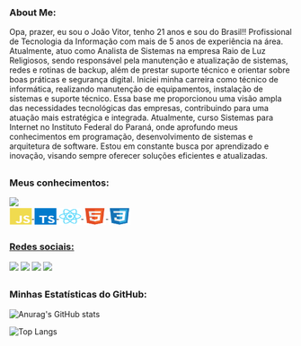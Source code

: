 ### About Me:

Opa, prazer, eu sou o João Vitor, tenho 21 anos e sou do Brasil!!
Profissional de Tecnologia da Informação com mais de 5 anos de experiência na área. Atualmente, atuo como Analista de Sistemas na empresa Raio de Luz Religiosos, sendo responsável pela manutenção e atualização de sistemas, redes e rotinas de backup, além de prestar suporte técnico e orientar sobre boas práticas e segurança digital.
Iniciei minha carreira como técnico de informática, realizando manutenção de equipamentos, instalação de sistemas e suporte técnico. Essa base me proporcionou uma visão ampla das necessidades tecnológicas das empresas, contribuindo para uma atuação mais estratégica e integrada.
Atualmente, curso Sistemas para Internet no Instituto Federal do Paraná, onde aprofundo meus conhecimentos em programação, desenvolvimento de sistemas e arquitetura de software. Estou em constante busca por aprendizado e inovação, visando sempre oferecer soluções eficientes e atualizadas.

  ##

### Meus conhecimentos:

 <div>
  <a href="https://github.com/Medeirosjv">
  <img height="180cm" src="https://github-readme
</div>
<div style="display: inline_block"><br>
  <img align="center" alt="joao-Js" height="30" width="40" src="https://raw.githubusercontent.com/devicons/devicon/master/icons/javascript/javascript-plain.svg">
  <img align="center" alt="joao-Ts" height="30" width="40" src="https://raw.githubusercontent.com/devicons/devicon/master/icons/typescript/typescript-plain.svg">
  <img align="center" alt="joao-React" height="30" width="40" src="https://raw.githubusercontent.com/devicons/devicon/master/icons/react/react-original.svg">
  <img align="center" alt="joao-HTML" height="30" width="40" src="https://raw.githubusercontent.com/devicons/devicon/master/icons/html5/html5-original.svg">
  <img align="center" alt="joao-CSS" height="30" width="40" src="https://raw.githubusercontent.com/devicons/devicon/master/icons/css3/css3-original.svg">
   </div>
  
  ##
  
  ### Redes sociais:
<div> 
  <a href="https://www.instagram.com/medeiros_jv99/" target="_blank"><img src="https://img.shields.io/badge/-Instagram-%23E4405F?style=for-the-badge&logo=instagram&logoColor=white" target="_blank"></a>
 	<a href="https://www.twitch.tv/areiajv" target="_blank"><img src="https://img.shields.io/badge/Twitch-9146FF?style=for-the-badge&logo=twitch&logoColor=white" target="_blank"></a>
  <a href = "medeirosjv.963@gmail.com"><img src="https://img.shields.io/badge/-Gmail-%23333?style=for-the-badge&logo=gmail&logoColor=white" target="_blank"></a>
  <a href="https://www.linkedin.com/in/joao-vitor-de-medeiros-48ab17210/" target="_blank"><img src="https://img.shields.io/badge/-LinkedIn-%230077B5?style=for-the-badge&logo=linkedin&logoColor=white" target="_blank"></a> 
 
  ##
 
### Minhas Estatísticas do GitHub:

![Anurag's GitHub stats](https://github-readme-stats.vercel.app/api?username=Medeirosjv&show_icons=true&theme=radical)

![Top Langs](https://github-readme-stats.vercel.app/api/top-langs/?username=Medeirosjv&layout=compact)

  ##
  
</div>


